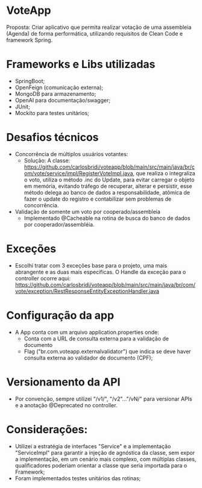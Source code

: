 # VoteApp

Proposta: Criar aplicativo que permita realizar votação de uma assembleia (Agenda) de forma performática, utilizando requisitos de Clean Code e framework Spring.

# Frameworks e Libs utilizadas
- SpringBoot;
- OpenFeign (comunicação externa);
- MongoDB para armazenamento;
- OpenAI para documentação/swagger;
- JUnit;
- Mockito para testes unitários;

# Desafios técnicos
- Concorrência de múltiplos usuários votantes:
  - Solução: A classe: https://github.com/carlosbridi/voteapp/blob/main/src/main/java/br/com/vote/service/impl/RegisterVoteImpl.java, que realiza o integraliza o voto, utiliza o método .inc do Update, para evitar carregar o objeto em memória, evitando tráfego de recuperar, alterar e persistir, esse método delega ao banco de dados a responsabilidade, atômica de fazer o update do registro e contabilizar sem problemas de concorrência.
- Validação de somente um voto por cooperado/assembleia
  - Implementado @Cacheable na rotina de busca do banco de dados por cooperador/assembléia.
 
# Exceções
- Escolhi tratar com 3 exceções base para o projeto, uma mais abrangente e as duas mais especificas. O Handle da exceção para o controller ocorre aqui: 
 https://github.com/carlosbridi/voteapp/blob/main/src/main/java/br/com/vote/exception/RestResponseEntityExceptionHandler.java

# Configuração da app
- A App conta com um arquivo application.properties onde:
  - Conta com a URL de consulta externa para a validação de documento
  - Flag ("br.com.voteapp.externalvalidator") que indica se deve haver consulta externa ao validador de documento (CPF);
 
# Versionamento da API
- Por convenção, sempre utilizei "/v1/", "/v2"..."/vN/" para versionar APIs e a anotação @Deprecated no controller.

# Considerações:
- Utilizei a estratégia de interfaces "<name>Service" e a implementação "<name>ServiceImpl" para garantir a injeção de agnóstica da classe, sem expor a implementação, em um cenário mais complexo, com múltiplas classes, qualificadores poderiam orientar a classe que seria importada para o Framework; 
- Foram implementados testes unitários das rotinas;

